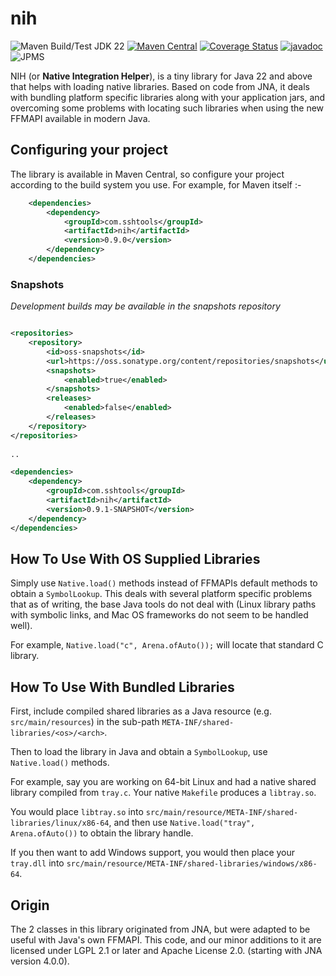 # nih

![Maven Build/Test JDK 22](https://github.com/sshtools/nih/actions/workflows/maven.yml/badge.svg)
[![Maven Central](https://maven-badges.herokuapp.com/maven-central/com.sshtools/nih/badge.svg)](https://maven-badges.herokuapp.com/maven-central/com.sshtools/nih)
[![Coverage Status](https://coveralls.io/repos/github/sshtools/nih/badge.svg)](https://coveralls.io/github/sshtools/nih)
[![javadoc](https://javadoc.io/badge2/com.sshtools/nih/javadoc.svg)](https://javadoc.io/doc/com.sshtools/nih)
![JPMS](https://img.shields.io/badge/JPMS-com.sshtools.nih-purple) 

NIH (or **Native Integration Helper**), is a tiny library for Java 22 and above that helps with loading native libraries. Based on code from JNA, it deals with bundling platform specific libraries along with your application jars, and overcoming some problems with locating such libraries when using the new FFMAPI available in modern Java.

## Configuring your project

The library is available in Maven Central, so configure your project according to the
build system you use. For example, for Maven itself :-

```xml
    <dependencies>
        <dependency>
            <groupId>com.sshtools</groupId>
            <artifactId>nih</artifactId>
            <version>0.9.0</version>
        </dependency>
    </dependencies>
```

### Snapshots

*Development builds may be available in the snapshots repository*

```xml

<repositories>
    <repository>
        <id>oss-snapshots</id>
        <url>https://oss.sonatype.org/content/repositories/snapshots</url>
        <snapshots>
            <enabled>true</enabled>
        </snapshots>
        <releases>
            <enabled>false</enabled>
        </releases>
    </repository>
</repositories>
    
..

<dependencies>
    <dependency>
        <groupId>com.sshtools</groupId>
        <artifactId>nih</artifactId>
        <version>0.9.1-SNAPSHOT</version>
    </dependency>
</dependencies>
```

## How To Use With OS Supplied Libraries

Simply use `Native.load()` methods instead of FFMAPIs default methods to obtain a `SymbolLookup`. This deals with several platform specific problems that as of writing, the base Java tools do not deal with (Linux library paths with symbolic links, and Mac OS frameworks do not seem to be handled well). 

For example, `Native.load("c", Arena.ofAuto());` will locate that standard C library. 

## How To Use With Bundled Libraries

First, include compiled shared libraries as a Java resource (e.g. `src/main/resources`)  in the sub-path `META-INF/shared-libraries/<os>/<arch>`. 

Then to load the library in Java and obtain a `SymbolLookup`, use `Native.load()` methods.

For example, say you are working on 64-bit Linux and had a native shared library compiled from `tray.c`. Your native `Makefile` produces a `libtray.so`.

You would place `libtray.so` into `src/main/resource/META-INF/shared-libraries/linux/x86-64`, and then use `Native.load("tray", Arena.ofAuto())` to obtain the library handle.

If you then want to add Windows support, you would  then place your `tray.dll` into `src/main/resource/META-INF/shared-libraries/windows/x86-64`.

## Origin

The 2 classes in this library originated from JNA, but were adapted to be useful with Java's own FFMAPI. This code, and our minor additions to it are licensed under LGPL 2.1 or later and Apache License 2.0. (starting with JNA version 4.0.0).
